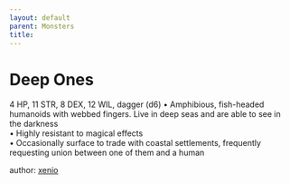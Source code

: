 ```yaml
---
layout: default
parent: Monsters 
title: 
--- 
```

# Deep Ones
4 HP, 11 STR, 8 DEX, 12 WIL, dagger (d6)
• Amphibious, fish-headed humanoids with webbed fingers. Live in deep seas and are able to see in the darkness  
• Highly resistant to magical effects  
• Occasionally surface to trade with coastal settlements, frequently requesting union between one of them and a human  




author: [xenio](https://xenioinabottle.blogspot.com/2021/02/classic-monsters-for-cairnito-part-1.html) 


